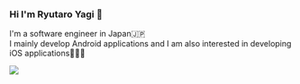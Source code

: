 ### Hi I'm Ryutaro Yagi 👋

I'm a software engineer in Japan🇯🇵 </br>
I mainly develop Android applications and I am also interested in developing iOS applications🧑🏻‍💻

<a href="https://github.com/YagiRyu/github-readme-stats">
   <img align="left" src="https://github-readme-stats.vercel.app/api/top-langs/?username=YagiRyu&theme=vue-dark&show_icons=true&layout=compact" />
</a>

